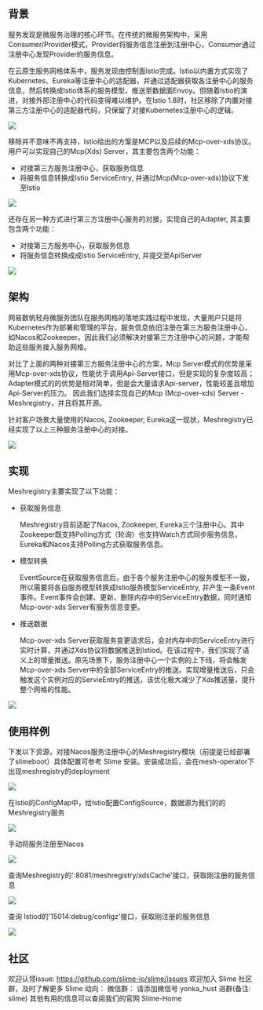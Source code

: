 ## 背景
服务发现是微服务治理的核心环节。在传统的微服务架构中，采用Consumer/Provider模式，Provider将服务信息注册到注册中心，Consumer通过注册中心发现Provider的服务信息。

在云原生服务网格体系中，服务发现由控制面Istio完成。Istio以内置方式实现了Kubernetes、Eureka等注册中心的适配器，并通过适配器获取各注册中心的服务信息，然后转换成Istio体系的服务模型，推送至数据面Envoy。但随着Istio的演进，对接外部注册中心的代码变得难以维护。在Istio 1.8时，社区移除了内置对接第三方注册中心的适配器代码，只保留了对接Kubernetes注册中心的逻辑。

![](../assets/meshregistry/img.png)

移除并不意味不再支持，Istio给出的方案是MCP以及后续的Mcp-over-xds协议。用户可以实现自己的Mcp(Xds) Server，其主要包含两个功能：

- 对接第三方服务注册中心，获取服务信息
- 将服务信息转换成Istio ServiceEntry, 并通过Mcp(Mcp-over-xds)协议下发至Istio

![](../assets/meshregistry/img_1.png)

还存在另一种方式进行第三方注册中心服务的对接，实现自己的Adapter, 其主要包含两个功能：

- 对接第三方服务中心，获取服务信息
- 将服务信息转换成成Istio ServiceEntry, 并提交至ApiServer

![](../assets/meshregistry/img_2.png)

## 架构
网易数帆轻舟微服务团队在服务网格的落地实践过程中发现，大量用户只是将Kubernetes作为部署和管理的平台，服务信息依旧注册在第三方服务注册中心，如Nacos和Zookeeper。因此我们必须解决对接第三方注册中心的问题，才能帮助这些服务接入服务网格。

对比了上面的两种对接第三方服务注册中心的方案，Mcp Server模式的优势是采用Mcp-over-xds协议，性能优于调用Api-Server接口，但是实现的复杂度较高；Adapter模式的的优势是相对简单，但是会大量请求Api-server，性能较差且增加Api-Server的压力。 因此我们选择实现自己的Mcp (Mcp-over-xds) Server - Meshregistry，并且将其开源。

针对客户场景大量使用的Nacos, Zookeeper, Eureka这一现状，Meshregistry已经实现了以上三种服务注册中心的对接。

![](../assets/meshregistry/img_3.png)

## 实现
Meshregistry主要实现了以下功能：

- 获取服务信息

  Meshregistry目前适配了Nacos, Zookeeper, Eureka三个注册中心。其中Zookeeper既支持Polling方式（轮询）也支持Watch方式同步服务信息，Eureka和Nacos支持Polling方式获取服务信息。

- 模型转换

  EventSource在获取服务信息后，由于各个服务注册中心的服务模型不一致，所以需要将各自服务模型转换成Istio服务模型ServiceEntry, 并产生一条Event事件。Event事件会创建、更新、删除内存中的ServiceEntry数据，同时通知Mcp-over-xds Server有服务信息变更。

- 推送数据

  Mcp-over-xds Server获取服务变更请求后，会对内存中的ServiceEntry进行实时计算，并通过Xds协议将数据推送到Istiod。在该过程中，我们实现了语义上的增量推送。原先场景下，服务注册中心一个实例的上下线，将会触发Mcp-over-xds Server中的全部ServiceEntry的推送。实现增量推送后，只会触发这个实例对应的ServieEntry的推送，该优化极大减少了Xds推送量，提升整个网格的性能。


![](../assets/meshregistry/img_4.png)

## 使用样例
下发以下资源，对接Nacos服务注册中心的Meshregistry模块（前提是已经部署了slimeboot）具体配置可参考 Slime 安装。安装成功后，会在mesh-operator下出现meshregistry的deployment

![](../assets/meshregistry/img_5.png)

在Istio的ConfigMap中，给Istio配置ConfigSource，数据源为我们的的Meshregistry服务

![](../assets/meshregistry/img_7.png)

手动将服务注册至Nacos

![](../assets/meshregistry/img_8.png)

查询Meshregistry的':8081/meshregistry/xdsCache'接口，获取刚注册的服务信息

![](../assets/meshregistry/img_9.png)

查询 Istiod的'15014:debug/configz'接口，获取刚注册的服务信息

![](../assets/meshregistry/img_10.png)

## 社区
欢迎认领issue: https://github.com/slime-io/slime/issues
欢迎加入 Slime 社区群，及时了解更多 Slime 动向：
微信群： 请添加微信号 yonka_hust 进群(备注: slime)
其他有用的信息可以查阅我们的官网 Slime-Home